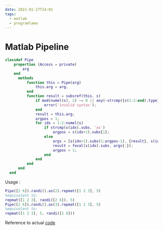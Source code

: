 ```yaml
---
date: 2021-01-27T14:01
tags:
  - matlab
  - programlama
---
```


# Matlab Pipeline

```matlab
classdef Pipe     
    properties (Access = private)
        arg
    end
      methods
          function this = Pipe(arg)
              this.arg = arg;
          end
          function result = subsref(this, s)
              if mod(numel(s), 2) ~= 0 || any(~strcmp({s(1:2:end).type}, '.')) || any(~strcmp({s(2:2:end).type}, '()'))
                  error('invalid syntax');
              end
              result = this.arg;
              argpos = 1;
              for idx = 1:2:numel(s)
                  if strcmp(s(idx).subs, 'as')
                      argpos = s(idx+1).subs{1};
                  else
                      args = [s(idx+1).subs(1:argpos-1), {result}, s(idx+1).subs(argpos:end)];
                      result = feval(s(idx).subs, args{:});
                      argpos = 1;
                  end
              end                
          end
      end    
  end
```


Usage :
```matlab
Pipe([2 6]).randi().as(2).repmat([1 2 3], 5)
%equivalent to:
repmat([1 2 3], randi([2 6]), 5)
Pipe([2 6]).randi().as(3).repmat([1 2 3], 5)
%equivalent to:
repmat([1 2 3], 5, randi([2 6]))
```

Reference to actual [code](https://www.mathworks.com/matlabcentral/answers/237250-how-to-implement-a-pipe-function-as-in-f-or-in-r#comment_309678)
